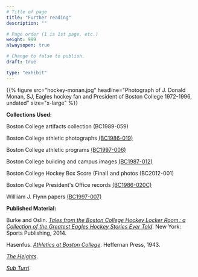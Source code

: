 ```yaml
---
# Title of page
title: "Further reading"
description: ""

# Page order (1 is 1st page, etc.)
weight: 999
alwaysopen: true

# Change to false to publish.
draft: true

type: "exhibit"
---
```


{{% figure src="hockey-monan.jpg" headline="Photograph of J. Donald Monan, SJ, Eagles hockey fan and President of Boston College 1972-1996, undated" size="x-large" %}}

__Collections Used:__
 
Boston College artifacts collection (BC1989-059)

Boston College athletic photographs [(BC1986-019)](https://bc-primo.hosted.exlibrisgroup.com/permalink/f/l6ucgu/ALMA-BC21424921630001021)

Boston College athletic programs [(BC1997-006)](https://bc-primo.hosted.exlibrisgroup.com/permalink/f/l6ucgu/ALMA-BC21470522600001021)

Boston College building and campus images [(BC1987-012)](https://bc-primo.hosted.exlibrisgroup.com/permalink/f/l6ucgu/ALMA-BC21428864290001021)

Boston College Hockey Box Score (Final) and photos (BC2012-001)

Boston College President's Office records [(BC1986-020C)]([(BC1987-012)](https://bc-primo.hosted.exlibrisgroup.com/permalink/f/l6ucgu/ALMA-BC21428864290001021))

Willliam J. Flynn papers [(BC1997-007)](https://bc-primo.hosted.exlibrisgroup.com/permalink/f/l6ucgu/ALMA-BC21424921630001021)

__Published Material:__

Burke and Oslin. *[Tales from the Boston College Hockey Locker Room : a Collection of the Greatest Eagles Hockey Stories Ever Told](https://bc-primo.hosted.exlibrisgroup.com/permalink/f/l6ucgu/ALMA-BC21478009400001021)*. New York: Sports Publishing, 2014.

Hasenfus. *[Athletics at Boston College](https://catalog.hathitrust.org/Record/102437415)*. Heffernan Press, 1943.

*[The Heights](https://newspapers.bc.edu)*.

*[Sub Turri](https://archive.org/details/subturri)*.
